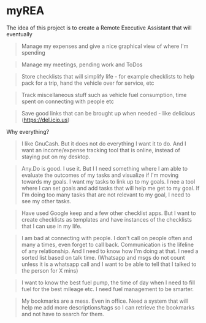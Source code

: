 # myREA

The idea of this project is to create a Remote Executive Assistant that will eventually

> Manage my expenses and give a nice graphical view of where I'm spending

> Manage my meetings, pending work and ToDos

> Store checklists that will simplify life - for example checklists to help pack for a trip, hand the vehicle over for service, etc

> Track miscellaneous stuff such as vehicle fuel consumption, time spent on connecting with people etc

> Save good links that can be brought up when needed - like delicious (https://del.icio.us)

Why everything?

> I like GnuCash. But it does not do everything I want it to do. And I want an income/expense tracking tool that is online, instead of staying put on my desktop.

> Any.Do is good. I use it. But I I need something where I am able to evaluate the outcomes of my tasks and visualize if I'm moving towards my goals. I want my tasks to link up to my goals. I nee a tool where I can set goals and add tasks that will help me get to my goal. If I'm doing too many tasks that are not relevant to my goal, I need to see my other tasks.

> Have used Google keep and a few other checklist apps. But I want to create checklists as templates and have instances of the checklists that I can use in my life.

> I am bad at connecting with people. I don't call on people often and many a times, even forget to call back. Communication is the lifeline of any relationship. And I need to know how I'm doing at that. I need a sorted list based on talk time. (Whatsapp and msgs do not count unless it is a whatsapp call and I want to be able to tell that I talked to the person for X mins)

> I want to know the best fuel pump, the time of day when I need to fill fuel for the best mileage etc. I need fuel management to be smarter.

> My bookmarks are a mess. Even in office. Need a system that will help me add more descriptions/tags so I can retrieve the bookmarks and not have to search for them.
